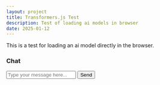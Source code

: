 ```yaml
---
layout: project
title: Transformers.js Test
description: Test of loading ai models in browser
date: 2025-01-12
---
```


This is a test for loading an ai model directly in the browser. 

<div class="uk-container">
  <div class="uk-card uk-card-default uk-card-body uk-width-1-2@m">
    <h3 class="uk-card-title">Chat</h3>
    <div id="chatMessages" class="uk-height-medium uk-overflow-auto"></div>
    <form id="chatForm" class="uk-margin">
      <label for="chatInput"></label>
      <input class="uk-input" type="text" id="chatInput" placeholder="Type your message here...">
      <button class="uk-button uk-button-primary uk-margin-top" type="submit">Send</button>
    </form>
  </div>
</div>

<script type="module">
  import { setupWorker } from "/assets/js/listener.js";
  import { pipeline, env } from 'https://cdn.jsdelivr.net/npm/@xenova/transformers@3.0.0';
  setupWorker();

  // Handle chat form submission
  document.getElementById('chatForm').addEventListener('submit', function(event) {
    event.preventDefault();
    const input = document.getElementById('chatInput');
    const message = input.value.trim();
    if (message) {
      // Send the message to the worker
      window.dispatchEvent(new CustomEvent('sendMessage', { detail: message }));
      input.value = '';

      // Display the user's message in the chat
      const chatMessages = document.getElementById('chatMessages');
      const userMessageElement = document.createElement('div');
      userMessageElement.textContent = `User: ${message}`;
      chatMessages.appendChild(userMessageElement);
    }
  });

  // Listen for messages from the worker
  window.addEventListener('message', function(event) {
    if (event.data && event.data.status === 'complete') {
      const chatMessages = document.getElementById('chatMessages');
      const botMessageElement = document.createElement('div');
      botMessageElement.textContent = `Bot: ${event.data.output}`;
      chatMessages.appendChild(botMessageElement);
    }
  });
</script>
